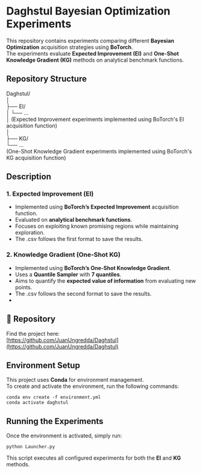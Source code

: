 # Daghstul Bayesian Optimization Experiments

This repository contains experiments comparing different **Bayesian Optimization** acquisition strategies using **BoTorch**.  
The experiments evaluate **Expected Improvement (EI)** and **One-Shot Knowledge Gradient (KG)** methods on analytical benchmark functions.

## Repository Structure

Daghstul/  
│  
├── EI/  
│   └── ...  
│   (Expected Improvement experiments implemented using BoTorch's EI acquisition function)  
│  
├── KG/  
   └── ...  
    (One-Shot Knowledge Gradient experiments implemented using BoTorch's KG acquisition function)  

## Description

### 1. Expected Improvement (EI)
- Implemented using **BoTorch’s Expected Improvement** acquisition function.  
- Evaluated on **analytical benchmark functions**.  
- Focuses on exploiting known promising regions while maintaining exploration.
- The .csv follows the first format to save the results.

### 2. Knowledge Gradient (One-Shot KG)
- Implemented using **BoTorch’s One-Shot Knowledge Gradient**.  
- Uses a **Quantile Sampler** with **7 quantiles**.  
- Aims to quantify the **expected value of information** from evaluating new points.
- The .csv follows the second format to save the results.
- 
## 🔗 Repository

Find the project here:  
[https://github.com/JuanUngredda/Daghstul](https://github.com/JuanUngredda/Daghstul)

## Environment Setup

This project uses **Conda** for environment management.  
To create and activate the environment, run the following commands:

```
conda env create -f environment.yml
conda activate daghstul
```


## Running the Experiments

Once the environment is activated, simply run:

```
python Launcher.py
```

This script executes all configured experiments for both the **EI** and **KG** methods.
